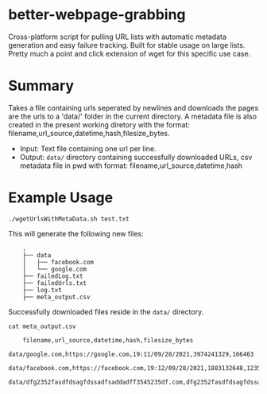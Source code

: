 # better-webpage-grabbing
Cross-platform script for pulling URL lists with automatic metadata generation and easy failure tracking. Built for stable usage on large lists. Pretty much a point and click extension of wget for this specific use case. 

# Summary

Takes a file containing urls seperated by newlines and downloads the pages are the urls to a 'data/' folder in the current directory. A metadata file is also created in the present working diretory with the format: filename,url_source,datetime,hash,filesize_bytes.

* Input: Text file containing one url per line.
* Output: `data/` directory containing successfully downloaded URLs, csv metadata file in pwd with format: filename,url_source,datetime,hash
# Example Usage

`./wgetUrlsWithMetaData.sh test.txt`

This will generate the following new files: 

        .
        ├── data
        │   ├── facebook.com
        │   └── google.com
        ├── failedLog.txt
        ├── failedUrls.txt
        ├── log.txt
        ├── meta_output.csv

Successfully downloaded files reside in the `data/` directory.

`cat meta_output.csv`

        filename,url_source,datetime,hash,filesize_bytes
        data/google.com,https://google.com,19:11/09/28/2021,3974241329,166463
        data/facebook.com,https://facebook.com,19:12/09/28/2021,1883132648,123578
        data/dfg2352fasdfdsagfdssadfsaddadff3545235df.com,dfg2352fasdfdsagfdssadfsaddadff3545235df.com,19:12/09/28/2021,4294967295,0

